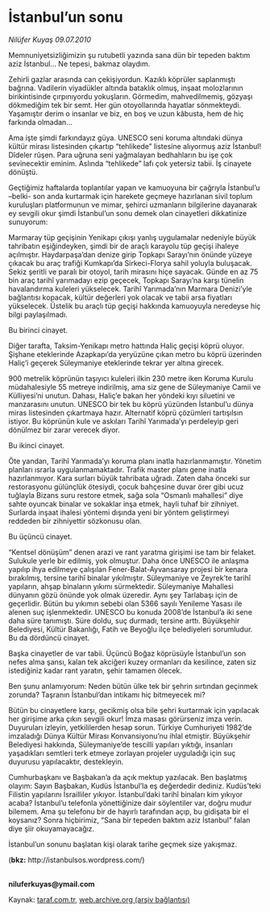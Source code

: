 # İstanbul’un sonu

*Nilüfer Kuyaş 09.07.2010*

<div class="yazi"><p>Memnuniyetsizliğimizin şu rutubetli yazında sana dün bir tepeden baktım aziz İstanbul... Ne tepesi, bakmaz olaydım.</p>
<p>Zehirli gazlar arasında can çekişiyordun. Kazıklı köprüler saplanmıştı bağrına. Vadilerin viyadükler altında bataklık olmuş, inşaat molozlarının birikintisinde çırpınıyordu yokuşların. Görmedim, mahvedilmemiş, gözyaşı dökmediğim tek bir semt. Her gün otoyollarında hayatlar sönmekteydi. Yaşamıştır derim o insanlar ve biz, en boş ve uzun kâbusta, hem de hiç farkında olmadan...</p>
<p>Ama işte şimdi farkındayız güya. UNESCO seni koruma altındaki dünya kültür mirası listesinden çıkartıp “tehlikede” listesine alıyormuş aziz İstanbul! Dîdeler rûşen. Para uğruna seni yağmalayan bedhahların bu işe çok sevinecektir eminim. Aslında “tehlikede” lafı çok yetersiz tabii. İş cinayete dönüştü. </p>
<p>Geçtiğimiz haftalarda toplantılar yapan ve kamuoyuna bir çağrıyla İstanbul’u –belki- son anda kurtarmak için harekete geçmeye hazırlanan sivil toplum kuruluşları platformunun ve mimar, şehirci uzmanların bilgilerine dayanarak ey sevgili okur şimdi İstanbul’un sonu demek olan cinayetleri dikkatinize sunuyorum:</p>
<p>Marmaray tüp geçişinin Yenikapı çıkışı yanlış uygulamalar nedeniyle büyük tahribatın eşiğindeyken, şimdi bir de araçlı karayolu tüp geçişi ihaleye açılmıştır. Haydarpaşa’dan denize girip Topkapı Sarayı’nın önünde yüzeye çıkacak bu araç trafiği Kumkapı’da Sirkeci-Florya sahil yoluyla buluşacak. Sekiz şeritli ve paralı bir otoyol, tarih mirasını hiçe sayacak. Günde en az 75 bin araç tarihî yarımadayı ezip geçecek, Topkapı Sarayı’na karşı tünelin havalandırma kuleleri yükselecek. Tarihî Yarımada’nın Marmara Denizi’yle bağlantısı kopacak, kültür değerleri yok olacak ve tabii arsa fiyatları yükselecek. Üstelik bu araçlı tüp geçişi hakkında kamuoyuyla neredeyse hiç bilgi paylaşılmadı. </p>
<p>Bu birinci cinayet.</p>
<p>Diğer tarafta, Taksim-Yenikapı metro hattında Haliç geçişi köprü oluyor. Şişhane eteklerinde Azapkapı’da yeryüzüne çıkan metro bu köprü üzerinden Haliç’i geçerek Süleymaniye eteklerinde tekrar yer altına girecek.</p>
<p>900 metrelik köprünün taşıyıcı kuleleri ilkin 230 metre iken Koruma Kurulu müdahalesiyle 55 metreye indirilmiş, ama siz gene de Süleymaniye Camii ve Külliyesi’ni unutun. Dahası, Haliç’e bakan her yöndeki kıyı siluetini ve manzarasını unutun. UNESCO bir tek bu köprü yüzünden İstanbul’u dünya miras listesinden çıkartmaya hazır. Alternatif köprü çözümleri tartışılsın istiyor. Bu köprünün kule ve askıları Tarihî Yarımada’yı perdeleyip geri dönülmez bir zarar verecek diyor.</p>
<p>Bu ikinci cinayet.</p>
<p>Öte yandan, Tarihî Yarımada’yı koruma planı inatla hazırlanmamıştır. Yönetim planları ısrarla uygulanmamaktadır. Trafik master planı gene inatla hazırlanmıyor. Kara surları büyük tahribata uğradı. Zaten daha önceki sur restorasyonu gülünçlük ötesiydi, çocuk bahçesine duvar örer gibi ucuz tuğlayla Bizans suru restore etmek, sağa sola “Osmanlı mahallesi” diye sahte oyuncak binalar ve sokaklar inşa etmek, hayli tuhaf bir zihniyet. Surlarda inşaat ihalesi yöntemi dışında yeni bir yöntem geliştirmeyi reddeden bir zihniyettir sözkonusu olan.</p>
<p>Bu üçüncü cinayet. </p>
<p>“Kentsel dönüşüm” denen arazi ve rant yaratma girişimi ise tam bir felaket. Sulukule yerle bir edilmiş, yok olmuştur. Daha önce UNESCO ile anlaşma yapılıp ihya edilmeye çalışılan Fener-Balat-Ayvansaray projesi bir kenara bırakılmış, tersine tarihî binalar yıkılmıştır. Süleymaniye ve Zeyrek’te tarihî yapıların, ahşap binaların yıkımı sürmektedir. Süleymaniye Mahallesi dünyanın gözü önünde yok olmak üzeredir. Aynı şey Tarlabaşı için de geçerlidir. Bütün bu yıkımın sebebi olan 5366 sayılı Yenileme Yasası ile alenen suç işlenmektedir. UNESCO bu konuda 2008’de İstanbul’a iki sene daha süre tanımıştı. Süre doldu, suç durmadı, tersine arttı. Büyükşehir Belediyesi, Kültür Bakanlığı, Fatih ve Beyoğlu ilçe belediyeleri sorumludur. Bu da dördüncü cinayet.</p>
<p>Başka cinayetler de var tabii. Üçüncü Boğaz köprüsüyle İstanbul’un son nefes alma şansı, kalan tek akciğeri kuzey ormanları da kesilince, zaten siz istediğiniz kadar rant yaratın, şehir tamamen ölecek. </p>
<p>Ben şunu anlamıyorum: Neden bütün ülke tek bir şehrin sırtından geçinmek zorunda? Taşranın İstanbul’dan intikamı hiç bitmeyecek mi?</p>
<p>Bütün bu cinayetlere karşı, gecikmiş olsa bile şehri kurtarmak için yapılacak her girişime arka çıkın sevgili okur! İmza masası görürseniz imza verin. Duyuruları izleyin, yetkililerden hesap sorun. Türkiye Cumhuriyeti 1982’de imzaladığı Dünya Kültür Mirası Konvansiyonu’nu ihlal etmiştir. Büyükşehir Belediyesi hakkında, Süleymaniye’de tescilli yapıları yıktığı, insanları yaşadıkları semtleri terk etmeye zorlayan projeler uyguladığı için suç duyurusu yapılacaktır, destekleyin. </p>
<p>Cumhurbaşkanı ve Başbakan’a da açık mektup yazılacak. Ben başlatmış olayım: Sayın Başbakan, Kudüs İstanbul’la eş değerdedir dediniz. Kudüs’teki Filistin yapılarını İsrailliler yıkıyor. İstanbul’daki tarihî binaları kim yıkıyor acaba? İstanbul’u telefonla yönettiğinize dair söylentiler var, doğru mudur bilemem. Ama şu telefonu bir de hayırlı tarafından açıp, bu gidişata bir el koysanız? Sonra hiçbirimiz, “Sana bir tepeden baktım aziz İstanbul” falan diye şiir okuyamayacağız. </p>
<p>İstanbul’un sonunu başlatan kişi olarak tarihe geçmek size yakışmaz.</p>
<p>(<b>bkz:</b> http://istanbulsos.wordpress.com/)</p>
<p><b><br/>niluferkuyas@ymail.com</b></p></div>

Kaynak: [taraf.com.tr](http://www.taraf.com.tr:80/nilufer-kuyas/makale-istanbul-un-sonu.htm), [web.archive.org (arşiv bağlantısı)](http://web.archive.org/web/20100711052042/http://www.taraf.com.tr:80/nilufer-kuyas/makale-istanbul-un-sonu.htm)
